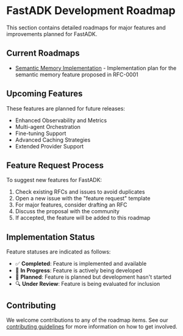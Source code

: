 # FastADK Development Roadmap

This section contains detailed roadmaps for major features and improvements planned for FastADK.

## Current Roadmaps

- [Semantic Memory Implementation](semantic-memory.md) - Implementation plan for the semantic memory feature proposed in RFC-0001

## Upcoming Features

These features are planned for future releases:

- Enhanced Observability and Metrics
- Multi-agent Orchestration
- Fine-tuning Support
- Advanced Caching Strategies
- Extended Provider Support

## Feature Request Process

To suggest new features for FastADK:

1. Check existing RFCs and issues to avoid duplicates
2. Open a new issue with the "feature request" template
3. For major features, consider drafting an RFC
4. Discuss the proposal with the community
5. If accepted, the feature will be added to this roadmap

## Implementation Status

Feature statuses are indicated as follows:

- ✅ **Completed**: Feature is implemented and available
- 🔄 **In Progress**: Feature is actively being developed
- 📝 **Planned**: Feature is planned but development hasn't started
- 🔍 **Under Review**: Feature is being evaluated for inclusion

## Contributing

We welcome contributions to any of the roadmap items. See our [contributing guidelines](../contributing/guidelines.md) for more information on how to get involved.

